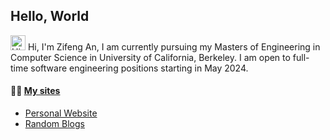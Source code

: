 ## Hello, World

<img src='https://qpluspicture.oss-cn-beijing.aliyuncs.com/6LjjQA/Hi.gif' alt='Hi' width="24"/> Hi, I'm Zifeng An, I am currently pursuing my Masters of Engineering in Computer Science in University of California, Berkeley. I am open to full-time software engineering positions starting in May 2024. 

#### 🤾‍♂️ <a href="https://zifengallen.top/" target="_blank">My sites</a>
* <a href='https://zifengallen.top/' target='_blank'>Personal Website</a> 
* <a href='https://book.zifengallen.top/' target='_blank'>Random Blogs</a> 

<!--
**AllenAnZifeng/AllenAnZifeng** is a ✨ _special_ ✨ repository because its `README.md` (this file) appears on your GitHub profile.

Here are some ideas to get you started:

- 🔭 I’m currently working on ...
- 🌱 I’m currently learning ...
- 👯 I’m looking to collaborate on ...
- 🤔 I’m looking for help with ...
- 💬 Ask me about ...
- 📫 How to reach me: ...
- 😄 Pronouns: ...
- ⚡ Fun fact: ...
-->

